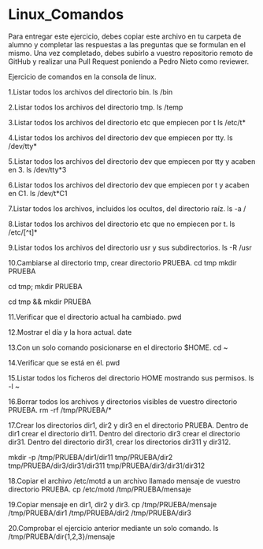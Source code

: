 # Linux_Comandos

Para entregar este ejercicio, debes copiar este archivo en tu carpeta de alumno y completar las respuestas a las preguntas que se formulan en el mismo.
Una vez completado, debes subirlo a vuestro repositorio remoto de GitHub y realizar una Pull Request poniendo a Pedro Nieto como reviewer.


Ejercicio de comandos en la consola de linux.

  1.Listar todos los archivos del directorio bin.
  ls /bin
    
     
    
  2.Listar todos los archivos del directorio tmp.
  ls /temp
   
    
    
  3.Listar todos los archivos del directorio etc que empiecen por t 
  ls /etc/t*
    
    
  
  4.Listar todos los archivos del directorio dev que empiecen por tty.
  ls /dev/tty*
    
    
    
  5.Listar todos los archivos del directorio dev que empiecen por tty y acaben en 3.
  ls /dev/tty*3
    
    
    
  6.Listar todos los archivos del directorio dev que empiecen por t y acaben en C1.
  ls /dev/t*C1
    
    

  7.Listar todos los archivos, incluidos los ocultos, del directorio raíz.
  ls -a /
    
    
    
  8.Listar todos los archivos del directorio etc que no empiecen por t.
  ls /etc/[^t]*
    
    

  9.Listar todos los archivos del directorio usr y sus subdirectorios.
  ls -R /usr
    
    

  10.Cambiarse al directorio tmp, crear directorio PRUEBA.
  cd tmp
  mkdir PRUEBA

 cd tmp; mkdir PRUEBA

 cd tmp && mkdir PRUEBA
    
    

  11.Verificar que el directorio actual ha cambiado.
  pwd
    
    

  12.Mostrar el día y la hora actual.
  date
    
    

  13.Con un solo comando posicionarse en el directorio $HOME.
  cd ~
    
    
 
  14.Verificar que se está en él.
  pwd
    
    

  15.Listar todos los ficheros del directorio HOME mostrando sus permisos.
  ls -l ~
    
    

  16.Borrar todos los archivos y directorios visibles de vuestro directorio PRUEBA.
  rm -rf /tmp/PRUEBA/*
    
    

  17.Crear los directorios dir1, dir2 y dir3 en el directorio PRUEBA. Dentro de dir1 crear el directorio dir11. Dentro del directorio 
  dir3 crear el directorio dir31. Dentro del directorio dir31, crear los directorios dir311 y dir312.
  
  mkdir -p /tmp/PRUEBA/dir1/dir11 tmp/PRUEBA/dir2 tmp/PRUEBA/dir3/dir31/dir311 tmp/PRUEBA/dir3/dir31/dir312
    
    
    
  18.Copiar el archivo /etc/motd a un archivo llamado mensaje de vuestro directorio PRUEBA.
  cp /etc/motd /tmp/PRUEBA/mensaje
    
    

  19.Copiar mensaje en dir1, dir2 y dir3.
  cp /tmp/PRUEBA/mensaje /tmp/PRUEBA/dir1 /tmp/PRUEBA/dir2 /tmp/PRUEBA/dir3
    
    
    
  20.Comprobar el ejercicio anterior mediante un solo comando.
  ls /tmp/PRUEBA/dir{1,2,3}/mensaje
    

    
   
